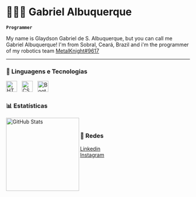 # 👨🏻‍💻 Gabriel Albuquerque

**`Programmer`**

My name is Glaydson Gabriel de S. Albuquerque, but you can call me Gabriel Albuquerque! I'm from Sobral, Ceará, Brazil and i'm the programmer of my robotics team
<a href="https://www.instagram.com/frcmetalknight/"> MetalKnight#9617
</a> 

---

### 🤖 Linguagens e Tecnologias

<img 
    align="left" 
    alt="HTML"
    title="HTML" 
    width="30px" 
    style="padding-right: 10px;" 
    src="https://cdn.jsdelivr.net/gh/devicons/devicon@latest/icons/html5/html5-original.svg" 
/>
<img 
    align="left" 
    alt="CSS" 
    title="CSS"
    width="30px" 
    style="padding-right: 10px;" 
    src="https://cdn.jsdelivr.net/gh/devicons/devicon@latest/icons/css3/css3-original.svg" 
/>
<img 
    align="left" 
    alt="Bootstrap"
    title="Java" 
    width="30px" 
    style="padding-right: 10px;" 
    src="https://www.svgrepo.com/show/184143/java.svg" 
/>
<br/>
<br/>

### 📊 Estatísticas
<p>
<img 
      align="left" 
      alt="GitHub Stats" 
      height="200" 
      src="https://github-readme-stats.vercel.app/api/top-langs/?username=gabrielalbqe&theme=tokyonight&layout=compact&custom_title=Tecnologias&langs_count=9" 
  />
</p>
<br>

### 📱 Redes

<a href="https://www.linkedin.com/in/glaydsongabriel/?originalSubdomain=br"> Linkedin
</a>
<br/>
  <a href="https://www.instagram.com/gabrielalbq_/"> Instagram
</a>
